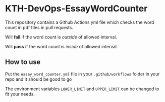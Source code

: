 # KTH-DevOps-EssayWordCounter
This repository contains a Github Actions yml file which checks the word count in pdf files in pull requests.

Will **fail** if the word count is *outside* of allowed interval.

Will **pass** if the word count is *inside* of allowed interval.

## How to use

Put the ```essay_word_counter.yml``` file in your ```.github/workflows``` folder in your repo and it should be good to go

The environment variables ```LOWER_LIMIT``` and ```UPPER_LIMIT``` can be changed to fit your needs.